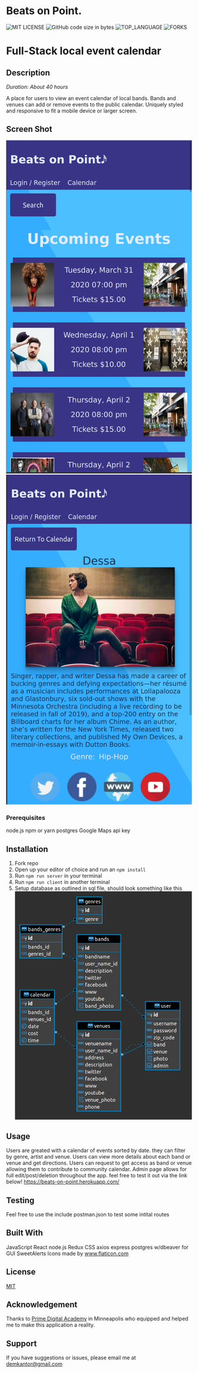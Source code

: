 # Beats on Point.


![MIT LICENSE](https://img.shields.io/github/license/scottbromander/the_marketplace.svg?style=flat-square)
![GitHub code size in bytes](https://img.shields.io/github/languages/code-size/demkantor/beats_on_point?style=flat-square)
![TOP_LANGUAGE](https://img.shields.io/github/languages/top/scottbromander/the_marketplace.svg?style=flat-square)
![FORKS](https://img.shields.io/github/forks/scottbromander/the_marketplace.svg?style=social)

# Full-Stack local event calendar

## Description

_Duration: About 40 hours_

A place for users to view an event calendar of local bands.
Bands and venues can add or remove events to the public calendar.
Uniquely styled and responsive to fit a mobile device or larger screen.

## Screen Shot
![Screenshot](/public/images/screenshot.png?raw=true "Welcome Screen")
![Screenshot](/public/images/screenshot2.png?raw=true "Welcome Screen")

### Prerequisites

node.js
npm or yarn
postgres
Google Maps api key

## Installation

1. Fork repo
2. Open up your editor of choice and run an `npm install`
3. Run `npm run server` in your terminal
4. Run `npm run client` in another terminal
5. Setup database as outlined in sql file, should look something like this
![Database](/public/images/database.png?raw=true "database setup")

## Usage
Users are greated with a calendar of events sorted by date. they can filter by genre, artist and venue.
Users can view more details about each band or venue and get directions.
Users can request to get access as band or venue allowing them to contribute to community calendar.
Admin page allows for full edit/post/deletion throughout the app.
feel free to test it out via the link below!
https://beats-on-point.herokuapp.com/

## Testing
Feel free to use the include postman.json to test some intital routes

## Built With
JavaScript
React
node.js
Redux
CSS
axios
express
postgres w/dbeaver for GUI
SweetAlerts
Icons made by www.flaticon.com

## License
[MIT](https://choosealicense.com/licenses/mit/)

## Acknowledgement
Thanks to [Prime Digital Academy](www.primeacademy.io) in Minneapolis who equipped and helped me to make this application a reality.

## Support
If you have suggestions or issues, please email me at [demkantor@gmail.com](www.google.com)


